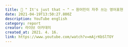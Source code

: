 ```yaml
---
title: 💬 " It's just that ~ " → 원어민이 자주 쓰는 영어표현
date: 2021-04-19T13:50:27.800Z
description: YouTube english
category: report
creator: 라이브 아카데미
created_at: 2021. 4. 16.
link: https://www.youtube.com/watch?v=mAjrKbSlTOY
---
```


